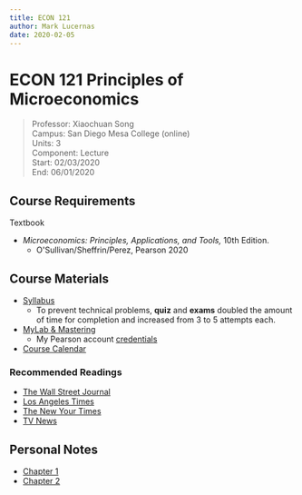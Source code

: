 ```yaml
---
title: ECON 121
author: Mark Lucernas
date: 2020-02-05
---
```


# ECON 121 Principles of Microeconomics
> Professor: Xiaochuan Song<br>
> Campus: San Diego Mesa College (online)<br>
> Units: 3<br>
> Component: Lecture<br>
> Start: 02/03/2020<br>
> End: 06/01/2020<br>

## Course Requirements

Textbook

  * _Microeconomics: Principles, Applications, and Tools,_ 10th Edition.
    - O'Sullivan/Sheffrin/Perez, Pearson 2020

## Course Materials

  * [Syllabus](file:../../../files/spring-2020/ECON-121/econ-121_syllabus.pdf)
    - To prevent technical problems, **quiz** and **exams** doubled the amount
      of time for completion and increased from 3 to 5 attempts each.
  * [MyLab & Mastering](https://portal.mypearson.com/course-home)
    - My Pearson account [credentials](vfile:../../../files/spring-2020/ECON-121/pearson_account.txt)
  * [Course Calendar](file:../../../files/spring-2020/ECON-121/calendar.pdf)

### Recommended Readings

  * [The Wall Street Journal](https://www.wsj.com/)
  * [Los Angeles Times](https://www.latimes.com/)
  * [The New Your Times](https://www.nytimes.com/)
  * [TV News](https://www.msn.com/)

## Personal Notes

  * [Chapter 1](notes/ch-1)
  * [Chapter 2](notes/ch-2)
